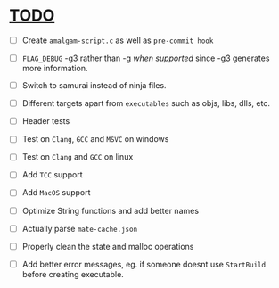 # [TODO](https://github.com/TomasBorquez/mate.h/issues/9)
- [ ] Create `amalgam-script.c` as well as `pre-commit hook`
- [ ] `FLAG_DEBUG` -g3 rather than -g *when supported* since -g3 generates more information.
- [ ] Switch to samurai instead of ninja files.
- [ ] Different targets apart from `executables` such as objs, libs, dlls, etc.
- [ ] Header tests
- [ ] Test on `Clang`, `GCC` and `MSVC` on windows
- [ ] Test on `Clang` and `GCC` on linux
- [ ] Add `TCC` support
- [ ] Add `MacOS` support
- [ ] Optimize String functions and add better names
- [ ] Actually parse `mate-cache.json`
- [ ] Properly clean the state and malloc operations
- [ ] Add better error messages, eg. if someone doesnt use `StartBuild` before creating executable.

